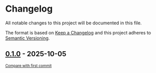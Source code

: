 # Changelog

All notable changes to this project will be documented in this file.

The format is based on [Keep a Changelog](http://keepachangelog.com/en/1.0.0/)
and this project adheres to [Semantic Versioning](http://semver.org/spec/v2.0.0.html).

<!-- insertion marker -->
## [0.1.0](https://github.com/tsypuk/aws-news/releases/tag/0.1.0) - 2025-10-05

<small>[Compare with first commit](https://github.com/tsypuk/aws-news/compare/78ee5bc8360a3a0cdcb53b635ae8ac07fbc60dc1...0.1.0)</small>

